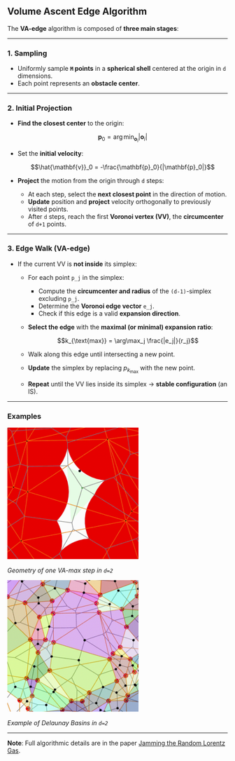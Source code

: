 ## **Volume Ascent Edge Algorithm**

The **VA-edge** algorithm is composed of **three main stages**:

---

### **1. Sampling**

* Uniformly sample **`M` points** in a **spherical shell** centered at the origin in `d` dimensions.
* Each point represents an **obstacle center**.

---

### **2. Initial Projection**

* **Find the closest center** to the origin:

  ```math
  \mathbf{p}_0 = \arg\min_{\mathbf{o}_i} |\mathbf{o}_i|
  ```
* Set the **initial velocity**:

  ```math
  \hat{\mathbf{v}}_0 = -\frac{\mathbf{p}_0}{|\mathbf{p}_0|}
  ```
* **Project** the motion from the origin through `d` steps:

  * At each step, select the **next closest point** in the direction of motion.
  * **Update** position and **project** velocity orthogonally to previously visited points.
  * After `d` steps, reach the first **Voronoi vertex (VV)**, the **circumcenter** of `d+1` points.

---

### **3. Edge Walk (VA-edge)**

* If the current VV is **not inside** its simplex:

  * For each point `p_j` in the simplex:

    * Compute the **circumcenter and radius** of the `(d-1)`-simplex excluding `p_j`.
    * Determine the **Voronoi edge vector** `e_j`.
    * Check if this edge is a valid **expansion direction**.
  * **Select the edge** with the **maximal (or minimal) expansion ratio**:

    ```math
    k_{\text{max}} = \arg\max_j \frac{|e_j|}{r_j}
    ```
  * Walk along this edge until intersecting a new point.
  * **Update** the simplex by replacing $p_{k_{\text{max}}}$ with the new point.
  * **Repeat** until the VV lies inside its simplex → **stable configuration** (an IS).

---

### Examples
<img src="media/GradientDescentB.gif" width="300" alt="VA-max">

*Geometry of one VA-max step in `d=2`*

<img src="media/Basins.png" width="300" alt="Basin">

*Example of Delaunay Basins in `d=2`*

---

**Note**: Full algorithmic details are in the paper [Jamming the Random Lorentz Gas](https://arxiv.org/abs/2410.05784).

